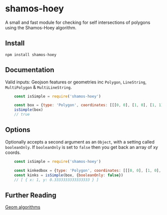 # shamos-hoey
A small and fast module for checking for self intersections of polygons using the Shamos-Hoey algorithm.

## Install
````
npm install shamos-hoey
````

## Documentation
Valid inputs: Geojson features or geometries inc `Polygon`, `LineString`, `MultiPolygon` & `MultiLineString`.

````js
    const isSimple = require('shamos-hoey')

    const box = {type: 'Polygon', coordinates: [[[0, 0], [1, 0], [1, 1], [0, 1], [0, 0]]]}
    isSimple(box)
    // true
````

## Options
Optionally accepts a second argument as an `Object`, with a setting called `booleanOnly`. If `booleanOnly` is set to `false` then you get back an array of xy coords.
````js
    const isSimple = require('shamos-hoey')

    const kinkedbox = {type: 'Polygon', coordinates: [[[0, 0], [1, 0], [1, 1], [1.5, 0.5], [0, 0]]]}
    const kinks = isSimple(box, {booleanOnly: false})
    // [ { x: 1, y: 0.3333333333333333 } ]
````

## Further Reading
[Geom algorithms](http://geomalgorithms.com/a09-_intersect-3.html#Shamos-Hoey-Algorithm)